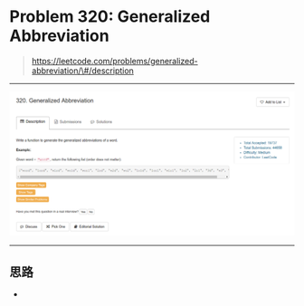 # Problem 320: Generalized Abbreviation

> https://leetcode.com/problems/generalized-abbreviation/\#/description

--------



![](/assets/320.png)

-------

## 思路

* 


